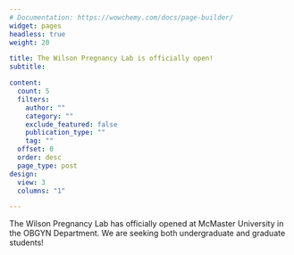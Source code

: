 ```yaml
---
# Documentation: https://wowchemy.com/docs/page-builder/
widget: pages
headless: true
weight: 20

title: The Wilson Pregnancy Lab is officially open!
subtitle:

content:
  count: 5
  filters:
    author: ""
    category: ""
    exclude_featured: false
    publication_type: ""
    tag: ""
  offset: 0
  order: desc
  page_type: post
design:
  view: 3
  columns: "1"

---
```

The Wilson Pregnancy Lab has officially opened at McMaster University in the OBGYN Department. We are seeking both undergraduate and graduate students! 


